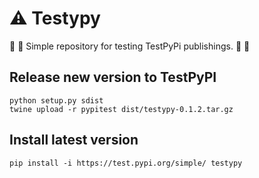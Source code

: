 # :warning: Testypy

:beginner: :construction: Simple repository for testing TestPyPi publishings. :construction: :beginner:

## Release new version to TestPyPI
```
python setup.py sdist
twine upload -r pypitest dist/testypy-0.1.2.tar.gz
```

## Install latest version

```
pip install -i https://test.pypi.org/simple/ testypy
```